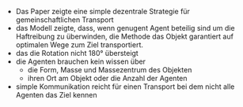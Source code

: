 - Das Paper zeigte eine simple dezentrale Strategie für gemeinschaftlichen Transport
- das Modell zeigte, dass, wenn genugent Agent beteilig sind um die Haftreibung zu überwinden, die Methode das Objekt garantiert auf optimalen Wege zum Ziel transportiert.
- das die Rotation nicht 180° übersteigt
- die Agenten brauchen kein wissen über 
    - die Form, Masse und Massezentrum des Objekten
    - ihren Ort am Objekt oder die Anzahl der Agenten
- simple Kommunikation reicht für einen Transport bei dem nicht alle Agenten das Ziel kennen